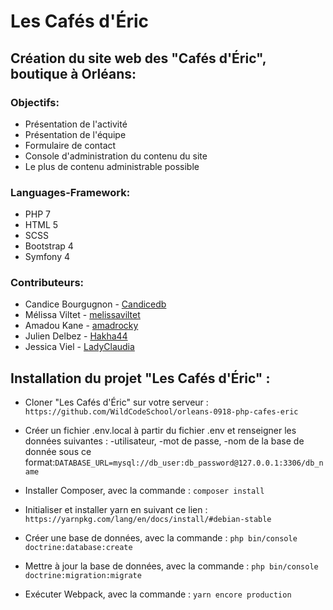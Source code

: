 # Les Cafés d'Éric

## Création du site web des "Cafés d'Éric", boutique à Orléans:

### Objectifs:
* Présentation de l'activité
* Présentation de l'équipe
* Formulaire de contact
* Console d'administration du contenu du site
* Le plus de contenu administrable possible

### Languages-Framework:
* PHP 7
* HTML 5
* SCSS
* Bootstrap 4
* Symfony 4

### Contributeurs:
- Candice Bourgugnon - [Candicedb](https://github.com/Candicedb)
- Mélissa Viltet - [melissaviltet](https://github.com/melissaviltet)
- Amadou Kane - [amadrocky](https://github.com/amadrocky)
- Julien Delbez - [Hakha44](https://github.com/Hakha44)
- Jessica Viel - [LadyClaudia](https://github.com/LadyClaudia)

## Installation du projet "Les Cafés d'Éric" :

* Cloner "Les Cafés d'Éric" sur votre serveur : `https://github.com/WildCodeSchool/orleans-0918-php-cafes-eric`

* Créer un fichier .env.local à partir du fichier .env et renseigner les données suivantes :
   -utilisateur,
   -mot de passe,
   -nom de la base de donnée sous ce format:`DATABASE_URL=mysql://db_user:db_password@127.0.0.1:3306/db_name`

* Installer Composer, avec la commande :
`composer install`

* Initialiser et installer yarn en suivant ce lien :
`https://yarnpkg.com/lang/en/docs/install/#debian-stable`

* Créer une base de données, avec la commande :
`php bin/console doctrine:database:create`

* Mettre à jour la base de données, avec la commande :
`php bin/console doctrine:migration:migrate`

* Exécuter Webpack, avec la commande :
`yarn encore production`
